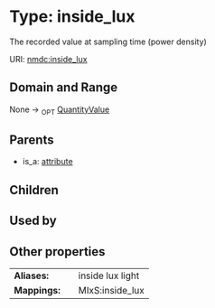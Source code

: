 
# Type: inside_lux


The recorded value at sampling time (power density)

URI: [nmdc:inside_lux](https://microbiomedata/meta/inside_lux)


## Domain and Range

None ->  <sub>OPT</sub> [QuantityValue](QuantityValue.md)

## Parents

 *  is_a: [attribute](attribute.md)

## Children


## Used by


## Other properties

|  |  |  |
| --- | --- | --- |
| **Aliases:** | | inside lux light |
| **Mappings:** | | MIxS:inside_lux |

